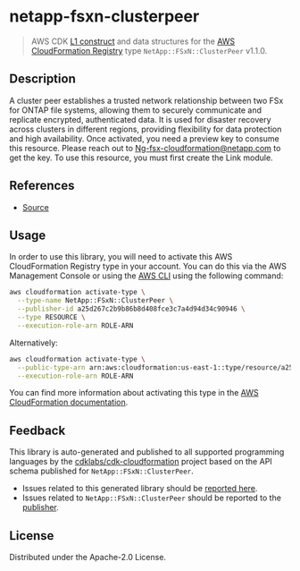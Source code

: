 # netapp-fsxn-clusterpeer

> AWS CDK [L1 construct] and data structures for the [AWS CloudFormation Registry] type `NetApp::FSxN::ClusterPeer` v1.1.0.

[L1 construct]: https://docs.aws.amazon.com/cdk/latest/guide/constructs.html
[AWS CloudFormation Registry]: https://docs.aws.amazon.com/AWSCloudFormation/latest/UserGuide/registry.html

## Description

A cluster peer establishes a trusted network relationship between two FSx for ONTAP file systems, allowing them to securely communicate and replicate encrypted, authenticated data. It is used for disaster recovery across clusters in different regions, providing flexibility for data protection and high availability. Once activated, you need a preview key to consume this resource. Please reach out to Ng-fsx-cloudformation@netapp.com to get the key. To use this resource, you must first create the Link module.

## References

* [Source](https://github.com/NetApp/NetApp-CloudFormation-FSx-ONTAP-provider)

## Usage

In order to use this library, you will need to activate this AWS CloudFormation Registry type in your account. You can do this via the AWS Management Console or using the [AWS CLI](https://aws.amazon.com/cli/) using the following command:

```sh
aws cloudformation activate-type \
  --type-name NetApp::FSxN::ClusterPeer \
  --publisher-id a25d267c2b9b86b8d408fce3c7a4d94d34c90946 \
  --type RESOURCE \
  --execution-role-arn ROLE-ARN
```

Alternatively:

```sh
aws cloudformation activate-type \
  --public-type-arn arn:aws:cloudformation:us-east-1::type/resource/a25d267c2b9b86b8d408fce3c7a4d94d34c90946/NetApp-FSxN-ClusterPeer \
  --execution-role-arn ROLE-ARN
```

You can find more information about activating this type in the [AWS CloudFormation documentation](https://docs.aws.amazon.com/AWSCloudFormation/latest/UserGuide/registry-public.html).

## Feedback

This library is auto-generated and published to all supported programming languages by the [cdklabs/cdk-cloudformation] project based on the API schema published for `NetApp::FSxN::ClusterPeer`.

* Issues related to this generated library should be [reported here](https://github.com/cdklabs/cdk-cloudformation/issues/new?title=Issue+with+%40cdk-cloudformation%2Fnetapp-fsxn-clusterpeer+v1.1.0).
* Issues related to `NetApp::FSxN::ClusterPeer` should be reported to the [publisher](https://github.com/NetApp/NetApp-CloudFormation-FSx-ONTAP-provider).

[cdklabs/cdk-cloudformation]: https://github.com/cdklabs/cdk-cloudformation

## License

Distributed under the Apache-2.0 License.
